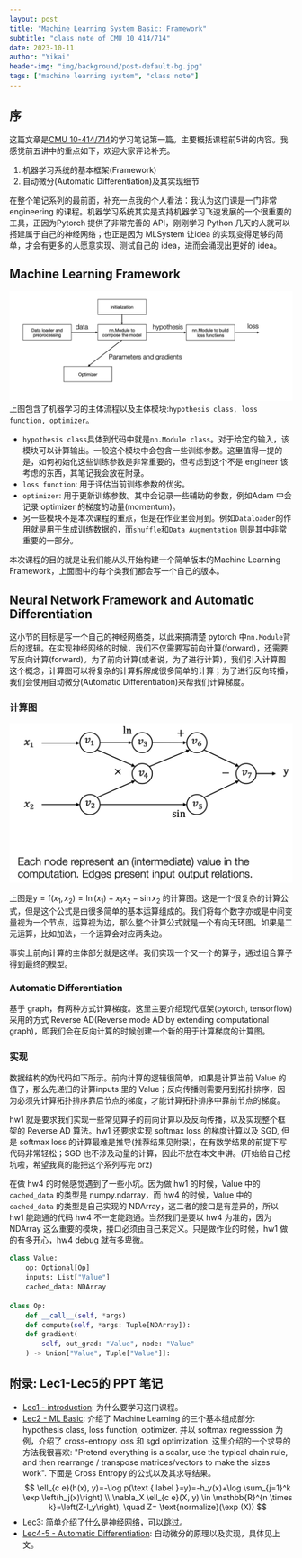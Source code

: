 ```yaml
---
layout: post
title: "Machine Learning System Basic: Framework"
subtitle: "class note of CMU 10 414/714"
date: 2023-10-11
author: "Yikai"
header-img: "img/background/post-default-bg.jpg"
tags: ["machine learning system", "class note"]
---
```


## 序

这篇文章是[CMU 10-414/714](https://dlsyscourse.org/)的学习笔记第一篇。主要概括课程前5讲的内容。我感觉前五讲中的重点如下，欢迎大家评论补充。

1. 机器学习系统的基本框架(Framework)
2. 自动微分(Automatic Differentiation)及其实现细节

在整个笔记系列的最前面，补充一点我的个人看法：我认为这门课是一门非常 engineering 的课程。机器学习系统其实是支持机器学习飞速发展的一个很重要的工具，正因为Pytorch 提供了非常完善的 API，刚刚学习 Python 几天的人就可以搭建属于自己的神经网络；也正是因为 MLSystem 让idea 的实现变得足够的简单，才会有更多的人愿意实现、测试自己的 idea，进而会涌现出更好的 idea。

## Machine Learning Framework

![img](../img/notes/MLsystem_pic1.PNG)
上图包含了机器学习的主体流程以及主体模块:`hypothesis class, loss function, optimizer`。

- `hypothesis class`具体到代码中就是`nn.Module class`。对于给定的输入，该模块可以计算输出。一般这个模块中会包含一些训练参数。这里值得一提的是，如何初始化这些训练参数是非常重要的，但考虑到这个不是 engineer 该考虑的东西，其笔记我会放在附录。
- `loss function`: 用于评估当前训练参数的优劣。
- `optimizer`: 用于更新训练参数。其中会记录一些辅助的参数，例如Adam 中会记录 optimizer 的梯度的动量(momentum)。
- 另一些模块不是本次课程的重点，但是在作业里会用到。例如`Dataloader`的作用就是用于生成训练数据的，而`shuffle`和`Data Augmentation` 则是其中非常重要的一部分。

本次课程的目的就是让我们能从头开始构建一个简单版本的Machine Learning Framework，上面图中的每个类我们都会写一个自己的版本。

## Neural Network Framework and Automatic Differentiation

这小节的目标是写一个自己的神经网络类，以此来搞清楚 pytorch 中`nn.Module`背后的逻辑。在实现神经网络的时候，我们不仅需要写前向计算(forward)，还需要写反向计算(forward)。为了前向计算(或者说，为了进行计算)，我们引入计算图这个概念，计算图可以将复杂的计算拆解成很多简单的计算；为了进行反向转播，我们会使用自动微分(Automatic Differentiation)来帮我们计算梯度。

### 计算图

![img](../img/notes/ComputationGraph.png)

上图是$\mathrm{y}=\mathrm{f}\left(x_1, x_2\right)=\ln \left(x_1\right)+x_1 x_2-\sin x_2$ 的计算图。这是一个很复杂的计算公式，但是这个公式是由很多简单的基本运算组成的。我们将每个数字亦或是中间变量视为一个节点，运算视为边，那么整个计算公式就是一个有向无环图。如果是二元运算，比如加法，一个运算会对应两条边。

事实上前向计算的主体部分就是这样。我们实现一个又一个的算子，通过组合算子得到最终的模型。

### Automatic Differentiation

基于 graph，有两种方式计算梯度。这里主要介绍现代框架(pytorch, tensorflow)采用的方式 Reverse AD(Reverse mode AD by extending computational graph)，即我们会在反向计算的时候创建一个新的用于计算梯度的计算图。

### 实现

数据结构的伪代码如下所示。前向计算的逻辑很简单，如果是计算当前 Value 的值了，那么先递归的计算inputs 里的 Value；反向传播则需要用到拓扑排序，因为必须先计算拓扑排序靠后节点的梯度，才能计算拓扑排序中靠前节点的梯度。

hw1 就是要求我们实现一些常见算子的前向计算以及反向传播，以及实现整个框架的 Reverse AD 算法。hw1 还要求实现 softmax loss 的梯度计算以及 SGD, 但是 softmax loss 的计算最难是推导(推荐结果见附录)，在有数学结果的前提下写代码非常轻松；SGD 也不涉及动量的计算，因此不放在本文中讲。(开始给自己挖坑啦，希望我真的能把这个系列写完 orz)

在做 hw4 的时候感觉遇到了一些小坑。因为做 hw1 的时候，Value 中的 `cached_data` 的类型是 numpy.ndarray，而 hw4 的时候，Value 中的`cached_data` 的类型是自己实现的 NDArray，这二者的接口是有差异的，所以 hw1 能跑通的代码 hw4 不一定能跑通。当然我们是要以 hw4 为准的，因为 NDArray 这么重要的模块，接口必须由自己来定义。只是做作业的时候，hw1 做的有多开心，hw4 debug 就有多卑微。

```python
class Value:
    op: Optional[Op]
    inputs: List["Value"]
    cached_data: NDArray 
    
class Op:
    def __call__(self, *args)
    def compute(self, *args: Tuple[NDArray]):
    def gradient(
        self, out_grad: "Value", node: "Value"
    ) -> Union["Value", Tuple["Value"]]:
```

## 附录: Lec1-Lec5的 PPT 笔记

- [Lec1 - introduction](https://dlsyscourse.org/slides/intro.pdf): 为什么要学习这门课程。
- [Lec2 - ML Basic](https://dlsyscourse.org/slides/softmax_regression.pdf): 介绍了 Machine Learning 的三个基本组成部分: hypothesis class, loss function, optimizer. 并以 softmax regresssion 为例，介绍了 cross-entropy loss 和 sgd optimization. 这里介绍的一个求导的方法我很喜欢: "Pretend everything is a scalar, use the typical chain rule, and then rearrange /
transpose matrices/vectors to make the sizes work". 下面是 Cross Entropy 的公式以及其求导结果。
$$
\ell_{c e}(h(x), y)=-\log p(\text { label }=y)=-h_y(x)+\log \sum_{j=1}^k \exp \left(h_j(x)\right) \\
\nabla_X \ell_{c e}(X, y) \in \mathbb{R}^{n \times k}=\left(Z-I_y\right), \quad Z= \text{normalize}(\exp (X))
$$
- [Lec3](https://dlsyscourse.org/slides/manual_neural_nets.pdf): 简单介绍了什么是神经网络，可以跳过。
- [Lec4-5 - Automatic Differentiation](https://dlsyscourse.org/slides/4-automatic-differentiation.pdf): 自动微分的原理以及实现，具体见上文。
